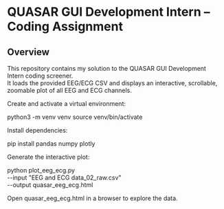 # QUASAR GUI Development Intern – Coding Assignment

## Overview
This repository contains my solution to the QUASAR GUI Development Intern coding screener.  
It loads the provided EEG/ECG CSV and displays an interactive, scrollable, zoomable plot of all EEG and ECG channels.

Create and activate a virtual environment:

python3 -m venv venv
source venv/bin/activate   

Install dependencies:

pip install pandas numpy plotly


Generate the interactive plot:

python plot_eeg_ecg.py \
    --input "EEG and ECG data_02_raw.csv" \
    --output quasar_eeg_ecg.html


Open quasar_eeg_ecg.html in a browser to explore the data.

